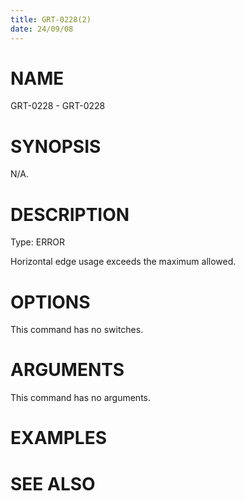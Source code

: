 ```yaml
---
title: GRT-0228(2)
date: 24/09/08
---
```


# NAME

GRT-0228 - GRT-0228

# SYNOPSIS

N/A.

# DESCRIPTION

Type: ERROR

Horizontal edge usage exceeds the maximum allowed.

# OPTIONS

This command has no switches.

# ARGUMENTS

This command has no arguments.

# EXAMPLES

# SEE ALSO

